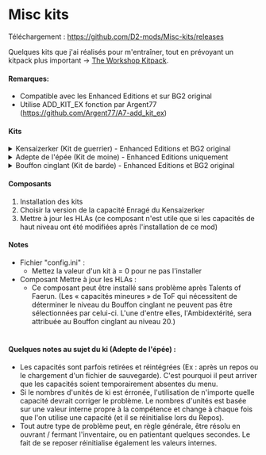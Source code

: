 # Misc kits

Téléchargement : https://github.com/D2-mods/Misc-kits/releases

Quelques kits que j'ai réalisés pour m'entraîner, tout en prévoyant un kitpack plus important -> [The Workshop Kitpack](https://github.com/D2-mods/The-Workshop-Kitpack).

#### Remarques:
- Compatible avec les Enhanced Editions et sur BG2 original
- Utilise ADD_KIT_EX fonction par Argent77 (https://github.com/Argent77/A7-add_kit_ex)

#### Kits
<details>
  <summary>Kensaizerker (Kit de guerrier) - Enhanced Editions et BG2 original</summary>
  
---
  
- Kensaizerker (Kit de guerrier)

KENSAIZERKER : Proche du kensai, ou « Seigneur de l'épée », ce guerrier est en phase avec son côté animal et peut atteindre un état d'extase qui lui permet de se battre plus longtemps, plus durement et plus sauvagement, au-delà de toute raison.

Avantages :  
- Bonus de 2 à la classe d'armure.
- Bonus de 1 aux jets d'attaque et de dégâts tout les 3 niveaux.
- Bonus de 1 au facteur de vitesse tout les 4 niveaux.
- Peut utiliser la capacité « Enragé » une fois par jour au niveau 1, puis une fois supplémentaire tous les 4 niveaux.

ENRAGÉ : Pendant 1 tour, le personnage gagne un bonus de 2 à sa classe d'armure, à ses jets d'attaque et de dégâts, il bénéficie d'une immunité au charme, à la confusion, à la peur, à la débilité mentale, à l'immobilisation, à l'emprisonnement, au drainage de niveau, au sort de labyrinthe, à l'étourdissement et au sommeil. Le personnage reçoit également 15 points de vie supplémentaires qui seront retirés lorsque sa fureur prendra fin, ce qui peut entraîner une perte de connaissance.

Inconvénients :   
- Suite à sa fureur, le personnage est essoufflé et subit une pénalité de 2 à la classe d'armure, aux jets d'attaque et aux jets de dégâts.
- Ne peut porter aucune armure.
- Ne peut utiliser des armes à distance.
- Ne peut porter de gantelets ou de bracelets.
- Ne peut pas être d'alignement loyal.
  
---
  
</details>
<details>
  <summary>Adepte de l'épée (Kit de moine) - Enhanced Editions uniquement</summary>
  
---
  
- Monastery Swordsman (Kit de moine)

ADEPTE DE L'ÉPÉE : Les moines sont des guerriers qui cherchent la perfection à travers la contemplation et l'action. Parmi eux, certains ont été spécialement formés pour ne faire qu'un avec leurs armes de prédilection. Le prouesse la plus connue des moines est leur aptitude à couper en deux un adversaire d'un seul coup.

Avantages : 
– Peut atteindre la grande maîtrise (5 points de compétence) avec les armes utilisable par les moines.
– Peut se spécialiser (2 points de compétence) dans n'importe quel style de combat à une main, et allouer trois points de compétence dans le style de combat à deux armes.
– Bonus de 1 aux jets d'attaque et de dégâts au niveau 3, puis une fois supplémentaire tous les 5 niveaux.
– Accumule une quantité de ki, qui sera utilisée pour activer les capacités de l'Adepte de l'épée. Bonus de 1 tous les 3 niveaux, jusqu'à un maximum de 10 au niveau 30.

– 3ème niveau : Peut utiliser les capacités élémentaires « Brasier », « Zéphyr. » ou « Lune » (Consomme une unité de ki).

SOUFFLES ÉLÉMENTAIRES : Le moine canalise sa lumière intérieure, enveloppant ses armes d’énergie élémentaire. Ses attaques de mêlée infligent 2d6 points de dégâts de feu, tranchants ou magiques supplémentaires à chaque coup pendant 4 round. (Seul un élément à la fois peut être activé).

- 13ème niveau : Peut utiliser la capacité « Vorpal » (Consomme une unité de ki).

VORPAL : Un seul coup mais un coup mortel. La prochaine attaque réussie sous 2 rounds tue la cible si celle-ci échoue son jet de sauvegarde contre la mort à -2. Un adversaire qui survit à l'attaque subit tout de même 5d6 points de dégâts tranchants.

Inconvénients :   
- Les attaques à mains nues ne bénéficient pas du bonus d'attaques par round..
- Ne peut utiliser « Coup étourdissant ».
- Ne peut utiliser « Paume tremblante ».
- Ne peut utiliser les frondes et les fléchettes.
  
---
  
</details>
<details>
  <summary>Bouffon cinglant (Kit de barde) - Enhanced Editions et BG2 original</summary>
  
---
  
- Jesterblade (Kit de Barde)

BOUFFON CINGLANT : Le Bouffon cinglant est versé dans l'art du ridicule et de la plaisanterie, il utilise ses capacités pour déconcerter ses ennemis en cabriolant joyeusement. Cependant, vous feriez mieux de le prendre au sérieux. Ce barde est un expert du combat et un grand aventurier, avec un style... mortel.

Avantages :  
- Le chant du barde du Bouffon cinglant n'aide pas ses alliés. Au contraire, il affecte tous les ennemis dans un rayon de 10 m, qui doivent réussir un jet de sauvegarde contre les sorts avec un bonus de 2 ou être frappé de confusion, le bonus passe à 1 au niveau 5, à 0 au niveau 10 et devient à malus de 1 au niveau 15. Au niveau 20 les adversaire devront réussir un jet de sauvegarde contre les sorts avec un malus de 2.  
- Peut allouer trois étoiles dans le style de combat à deux armes.
- Peut utiliser les capacités « spirale offensive » et « spirale défensive » une fois par jour au niveau 1, puis une fois supplémentaire tous les 4 niveaux.

SPIRALE OFFENSIVE : Durant les 4 prochains rounds, la vitesse de déplacement du personnage est doublée, il obtient un bonus de 2 au toucher et aux dégâts ainsi qu'une attaque supplémentaire par round, et toutes ses attaques font le maximum de dégâts. Ne peut être utilisée en conjonction avec les sorts profanes Hâte ou Hâte améliorée.

SPIRALE DÉFENSIVE : Durant les 4 prochains rounds, le personnage ne peut plus se déplacer, mais obtient un bonus de 1 à sa classe d'armure par niveau d'expérience, jusqu'à un maximum de 10.
  
Inconvénients :  
- Le chant du barde ne gagne pas d'effet additionnels à haut niveau.
- Score de connaissances divisé par deux.
- Score de Vol à la tire divisé par deux.
  
---
  
</details>

#### Composants
1. Installation des kits
2. Choisir la version de la capacité Enragé du Kensaizerker
3. Mettre à jour les HLAs (ce composant n'est utile que si les capacités de haut niveau ont été modifiées après l'installation de ce mod)

#### Notes

- Fichier "config.ini" :  
	- Mettez la valeur d'un kit à = 0 pour ne pas l'installer
- Composant Mettre à jour les HLAs :  
	- Ce composant peut être installé sans problème après Talents of Faerun. (Les « capacités mineures » de ToF qui nécessitent de déterminer le niveau du Bouffon cinglant ne peuvent pas être sélectionnées par celui-ci. L'une d'entre elles, l'Ambidextérité, sera attribuée au Bouffon cinglant au niveau 20.)


#

#### Quelques notes au sujet du ki (Adepte de l'épée) :
- Les capacités sont parfois retirées et réintégrées (Ex : après un repos ou le chargement d'un fichier de sauvegarde). C'est pourquoi il peut arriver que les capacités soient temporairement absentes du menu.
- Si le nombres d'unités de ki est érronée, l'utilisation de n'importe quelle capacité devrait corriger le problème. Le nombres d'unités est basée sur une valeur interne propre à la compétence et change à chaque fois que l'on utilise une capacité (et il se réinitialise lors du Repos).
- Tout autre type de problème peut, en règle générale, être résolu en ouvrant / fermant l'inventaire, ou en patientant quelques secondes. Le fait de se reposer réinitialise également les valeurs internes.


